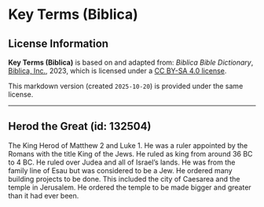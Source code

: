 # Key Terms (Biblica)

## License Information

**Key Terms (Biblica)** is based on and adapted from: _Biblica Bible Dictionary_, [Biblica, Inc.](https://www.biblica.com/), 2023, which is licensed under a [CC BY-SA 4.0 license](https://creativecommons.org/licenses/by-sa/4.0/legalcode.en).

This markdown version (created `2025-10-20`) is provided under the same license.



--------------------------------

## Herod the Great (id: 132504)

The King Herod of Matthew 2 and Luke 1\. He was a ruler appointed by the Romans with the title King of the Jews. He ruled as king from around 36 BC to 4 BC. He ruled over Judea and all of Israel’s lands. He was from the family line of Esau but was considered to be a Jew. He ordered many building projects to be done. This included the city of Caesarea and the temple in Jerusalem. He ordered the temple to be made bigger and greater than it had ever been.


